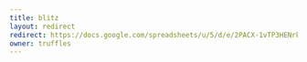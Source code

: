 ```yaml
---
title: blitz
layout: redirect
redirect: https://docs.google.com/spreadsheets/u/5/d/e/2PACX-1vTP3HENrkI4nudaN2moyJKUr4zlKopCjgm9zgTy6kW80twJIwGjeSq-urVh4bdAlBRGHuAsu9NCj41c/pubhtml
owner: truffles
---
```

